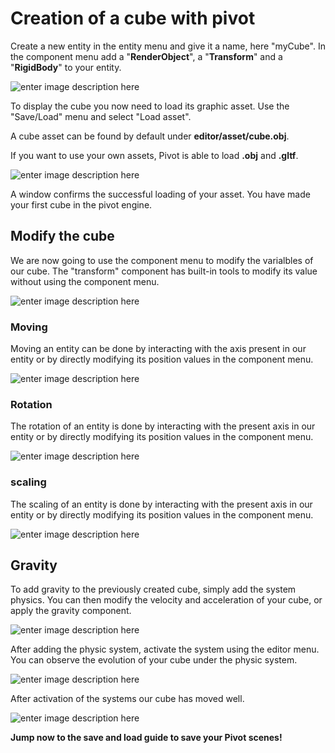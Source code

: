 ﻿
# Creation of a cube with pivot

Create a new entity in the entity menu and give it a name, here "myCube".
In the component menu add a "**RenderObject**", a "**Transform**" and a "**RigidBody**" to your entity.

![enter image description here](https://cdn.discordapp.com/attachments/677099357173973014/995973386947801188/unknown.png)

To display the cube you now need to load its graphic asset.
Use the "Save/Load" menu and select "Load asset".

A cube asset can be found by default under **editor/asset/cube.obj**.

If you want to use your own assets, Pivot is able to load **.obj** and **.gltf**.

![enter image description here](https://cdn.discordapp.com/attachments/677099357173973014/995974869420351508/unknown.png)

A window confirms the successful loading of your asset.
You have made your first cube in the pivot engine.

## Modify the cube 

We are now going to use the component menu to modify the varialbles of our cube.
The "transform" component has built-in tools to modify its value without using the component menu.

![enter image description here](https://cdn.discordapp.com/attachments/677099357173973014/995977906549428265/unknown.png)

### Moving
Moving an entity can be done by interacting with the axis present in our entity or by directly modifying its position values in the component menu.

![enter image description here](https://cdn.discordapp.com/attachments/677099357173973014/995975814233473044/unknown.png)

### Rotation 

The rotation of an entity is done by interacting with the present axis in our entity or by directly modifying its position values in the component menu.

![enter image description here](https://cdn.discordapp.com/attachments/677099357173973014/995977505368461352/unknown.png)

### scaling
The scaling of an entity is done by interacting with the present axis in our entity or by directly modifying its position values in the component menu.

![enter image description here](https://cdn.discordapp.com/attachments/677099357173973014/995977661887299624/unknown.png)

## Gravity

To add gravity to the previously created cube, simply add the system physics.
You can then modify the velocity and acceleration of your cube, or apply the gravity component.

![enter image description here](https://cdn.discordapp.com/attachments/677099357173973014/996015185124929546/unknown.png)

After adding the physic system, activate the system using the editor menu.
You can observe the evolution of your cube under the physic system.

![enter image description here](https://cdn.discordapp.com/attachments/677099357173973014/996014167259631677/unknown.png)

After activation of the systems our cube has moved well.

![enter image description here](https://cdn.discordapp.com/attachments/677099357173973014/996013943157948466/unknown.png)

**Jump now to the save and load guide to save your Pivot scenes!**
